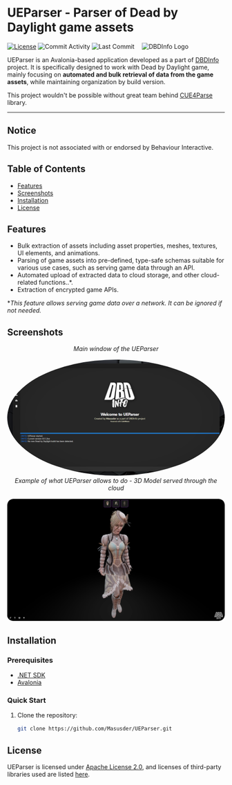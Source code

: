 # UEParser - Parser of Dead by Daylight game assets

<img src="https://www.dbd-info.com/images/Logo/DBDInfoLogo.png" align="right" alt="DBDInfo Logo" width="192">

[![License](https://img.shields.io/badge/License-Apache_2.0-blue.svg)](https://opensource.org/licenses/Apache-2.0)
![Commit Activity](https://img.shields.io/github/commit-activity/m/Masusder/UEParser.svg)
![Last Commit](https://img.shields.io/github/last-commit/Masusder/UEParser.svg)

UEParser is an Avalonia-based application developed as a part of [DBDInfo](https://dbd-info.com/) project. 
It is specifically designed to work with Dead by Daylight game, mainly focusing on **automated and bulk retrieval of data from the game assets**, while maintaining organization by build version.

This project wouldn't be possible without great team behind [CUE4Parse](https://github.com/FabianFG/CUE4Parse) library.<br/>

------------------------------------------

## Notice

This project is not associated with or endorsed by Behaviour Interactive.

## Table of Contents
- [Features](#features)
- [Screenshots](#screenshots)
- [Installation](#installation)
- [License](#license)

## Features

- Bulk extraction of assets including asset properties, meshes, textures, UI elements, and animations.
- Parsing of game assets into pre-defined, type-safe schemas suitable for various use cases, such as serving game data through an API.
- Automated upload of extracted data to cloud storage, and other cloud-related functions..*.
- Extraction of encrypted game APIs.<br/>

**This feature allows serving game data over a network. It can be ignored if not needed.*

## Screenshots
<div align="center"><i>Main window of the UEParser</i></div>
<br/>
<img src="/UEParser/Resources/UEParserMainWindow.png" style="border-radius:50%" alt="UEParser Presentation">

<div align="center"><i>Example of what UEParser allows to do - 3D Model served through the cloud</i></div>
<br/>
<img src="/UEParser/Resources/UEParserUseCasePresentation.png" alt="3D Model Presentation">

## Installation

### Prerequisites

- [.NET SDK](https://dotnet.microsoft.com/download)
- [Avalonia](https://avaloniaui.net/)

### Quick Start

1. Clone the repository:

   ```sh
   git clone https://github.com/Masusder/UEParser.git

## License
UEParser is licensed under [Apache License 2.0](https://github.com/Masusder/UEParser/blob/master/LICENSE.txt), and licenses of third-party libraries used are listed [here](https://github.com/Masusder/UEParser/blob/master/NOTICE).
